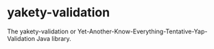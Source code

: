 # yakety-validation
The yakety-validation or Yet-Another-Know-Everything-Tentative-Yap-Validation Java library. 
